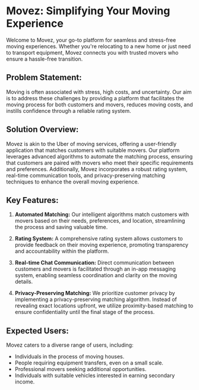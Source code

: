 # Movez: Simplifying Your Moving Experience

Welcome to Movez, your go-to platform for seamless and stress-free moving experiences. Whether you're relocating to a new home or just need to transport equipment, Movez connects you with trusted movers who ensure a hassle-free transition.

## Problem Statement:
Moving is often associated with stress, high costs, and uncertainty. Our aim is to address these challenges by providing a platform that facilitates the moving process for both customers and movers, reduces moving costs, and instills confidence through a reliable rating system.

## Solution Overview:
Movez is akin to the Uber of moving services, offering a user-friendly application that matches customers with suitable movers. Our platform leverages advanced algorithms to automate the matching process, ensuring that customers are paired with movers who meet their specific requirements and preferences. Additionally, Movez incorporates a robust rating system, real-time communication tools, and privacy-preserving matching techniques to enhance the overall moving experience.

## Key Features:
1. **Automated Matching:** Our intelligent algorithms match customers with movers based on their needs, preferences, and location, streamlining the process and saving valuable time.
   
2. **Rating System:** A comprehensive rating system allows customers to provide feedback on their moving experience, promoting transparency and accountability within the platform.
   
3. **Real-time Chat Communication:** Direct communication between customers and movers is facilitated through an in-app messaging system, enabling seamless coordination and clarity on the moving details.
   
4. **Privacy-Preserving Matching:** We prioritize customer privacy by implementing a privacy-preserving matching algorithm. Instead of revealing exact locations upfront, we utilize proximity-based matching to ensure confidentiality until the final stage of the process.

## Expected Users:
Movez caters to a diverse range of users, including:
- Individuals in the process of moving houses.
- People requiring equipment transfers, even on a small scale.
- Professional movers seeking additional opportunities.
- Individuals with suitable vehicles interested in earning secondary income.
